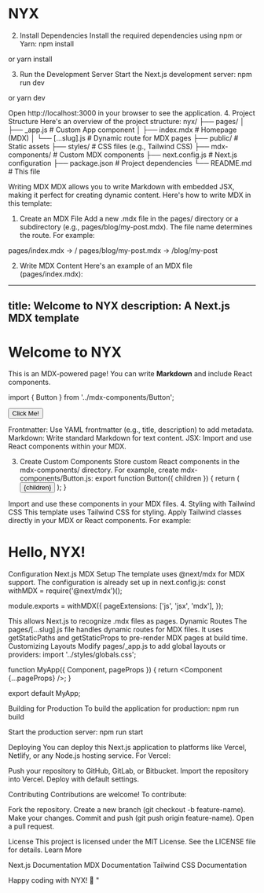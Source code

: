 # NYX

<!--
Writing MDX inside a Nextjs app is easy. Learn how to do that! 

"NYX - Next.js MDX Template
Welcome to NYX, a Next.js template repository designed to make it easy to build websites or applications with MDX (Markdown + JSX). This template provides a pre-configured Next.js setup with MDX support, allowing you to create content-rich pages with the power of Markdown and React components. Whether you're building a blog, documentation site, or a personal portfolio, NYX has you covered!
Features

Next.js 14 with App Router
MDX integration for writing Markdown with JSX
Tailwind CSS for styling
Pre-configured ESLint and Prettier for code quality
File-based routing with MDX files
Ready-to-use template for blogs, portfolios, or documentation sites

Prerequisites
Before you begin, ensure you have the following installed:

Node.js (v18 or later)
npm or Yarn
Git

Getting Started
Follow these steps to set up and run the NYX template locally.
1. Clone the Repository
Clone this repository to your local machine:
git clone https://github.com/your-username/nyx.git
cd nyx
--> 

2. Install Dependencies
Install the required dependencies using npm or Yarn:
npm install

or
yarn install

3. Run the Development Server
Start the Next.js development server:
npm run dev

or
yarn dev

Open http://localhost:3000 in your browser to see the application.
4. Project Structure
Here's an overview of the project structure:
nyx/
├── pages/
│   ├── _app.js        # Custom App component
│   ├── index.mdx      # Homepage (MDX)
│   └── [...slug].js  # Dynamic route for MDX pages
├── public/           # Static assets
├── styles/           # CSS files (e.g., Tailwind CSS)
├── mdx-components/   # Custom MDX components
├── next.config.js    # Next.js configuration
├── package.json      # Project dependencies
└── README.md         # This file

Writing MDX
MDX allows you to write Markdown with embedded JSX, making it perfect for creating dynamic content. Here's how to write MDX in this template:
1. Create an MDX File
Add a new .mdx file in the pages/ directory or a subdirectory (e.g., pages/blog/my-post.mdx). The file name determines the route. For example:

pages/index.mdx → /
pages/blog/my-post.mdx → /blog/my-post

2. Write MDX Content
Here's an example of an MDX file (pages/index.mdx):
---
title: Welcome to NYX
description: A Next.js MDX template
---

# Welcome to NYX

This is an MDX-powered page! You can write **Markdown** and include React components.

import { Button } from '../mdx-components/Button';

<Button>Click Me!</Button>


Frontmatter: Use YAML frontmatter (e.g., title, description) to add metadata.
Markdown: Write standard Markdown for text content.
JSX: Import and use React components within your MDX.

3. Create Custom Components
Store custom React components in the mdx-components/ directory. For example, create mdx-components/Button.js:
export function Button({ children }) {
  return (
    <button className="px-4 py-2 bg-blue-500 text-white rounded hover:bg-blue-600">
      {children}
    </button>
  );
}

Import and use these components in your MDX files.
4. Styling with Tailwind CSS
This template uses Tailwind CSS for styling. Apply Tailwind classes directly in your MDX or React components. For example:
<div className="text-center p-8 bg-gray-100">
  <h1 className="text-4xl font-bold">Hello, NYX!</h1>
</div>

Configuration
Next.js MDX Setup
The template uses @next/mdx for MDX support. The configuration is already set up in next.config.js:
const withMDX = require('@next/mdx')();

module.exports = withMDX({
  pageExtensions: ['js', 'jsx', 'mdx'],
});

This allows Next.js to recognize .mdx files as pages.
Dynamic Routes
The pages/[...slug].js file handles dynamic routes for MDX files. It uses getStaticPaths and getStaticProps to pre-render MDX pages at build time.
Customizing Layouts
Modify pages/_app.js to add global layouts or providers:
import '../styles/globals.css';

function MyApp({ Component, pageProps }) {
  return <Component {...pageProps} />;
}

export default MyApp;

Building for Production
To build the application for production:
npm run build

Start the production server:
npm run start

Deploying
You can deploy this Next.js application to platforms like Vercel, Netlify, or any Node.js hosting service. For Vercel:

Push your repository to GitHub, GitLab, or Bitbucket.
Import the repository into Vercel.
Deploy with default settings.

Contributing
Contributions are welcome! To contribute:

Fork the repository.
Create a new branch (git checkout -b feature-name).
Make your changes.
Commit and push (git push origin feature-name).
Open a pull request.

License
This project is licensed under the MIT License. See the LICENSE file for details.
Learn More

Next.js Documentation
MDX Documentation
Tailwind CSS Documentation

Happy coding with NYX! 🚀
" 
